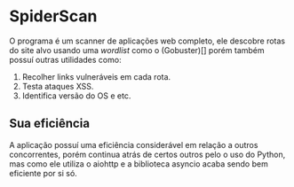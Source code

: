 # SpiderScan

O programa é um scanner de aplicações web completo, ele descobre rotas do site alvo usando uma *wordlist* como o (Gobuster)[] porém também possuí outras utilidades como: 

1. Recolher links vulneráveis em cada rota.
2. Testa ataques XSS.
3. Identifica versão do OS e etc.

## Sua eficiência

A aplicação possuí uma eficiência considerável em relação a outros concorrentes, porém continua atrás de certos outros pelo o uso do Python, mas como ele utiliza o aiohttp e a biblioteca asyncio acaba sendo bem eficiente por si só.
